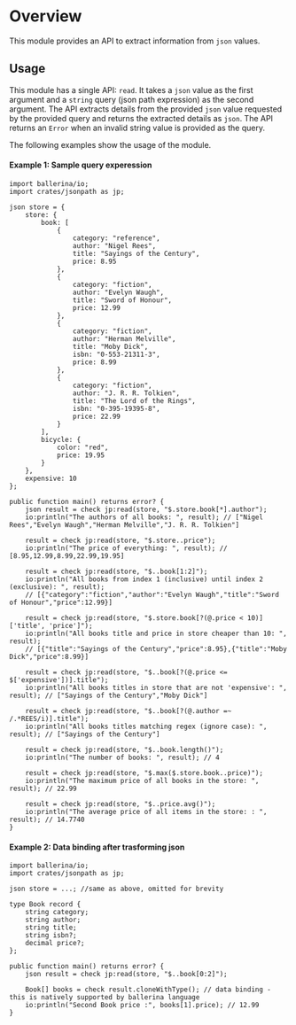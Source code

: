 # Overview
This module provides an API to extract information from `json` values.

## Usage
This module has a single API: `read`. It takes a `json` value as the first argument and a `string` query (json path expression) as the second argument. The API extracts details from the provided `json` value requested by the provided query and returns the extracted details as `json`. The API returns an `Error` when an invalid string value is provided as the query.

The following examples show the usage of the module.

#### Example 1: Sample query experession 
```ballerina
import ballerina/io;
import crates/jsonpath as jp;

json store = {
    store: {
        book: [
            {
                category: "reference",
                author: "Nigel Rees",
                title: "Sayings of the Century",
                price: 8.95
            },
            {
                category: "fiction",
                author: "Evelyn Waugh",
                title: "Sword of Honour",
                price: 12.99
            },
            {
                category: "fiction",
                author: "Herman Melville",
                title: "Moby Dick",
                isbn: "0-553-21311-3",
                price: 8.99
            },
            {
                category: "fiction",
                author: "J. R. R. Tolkien",
                title: "The Lord of the Rings",
                isbn: "0-395-19395-8",
                price: 22.99
            }
        ],
        bicycle: {
            color: "red",
            price: 19.95
        }
    },
    expensive: 10
};

public function main() returns error? {
    json result = check jp:read(store, "$.store.book[*].author");
    io:println("The authors of all books: ", result); // ["Nigel Rees","Evelyn Waugh","Herman Melville","J. R. R. Tolkien"]

    result = check jp:read(store, "$.store..price");
    io:println("The price of everything: ", result); // [8.95,12.99,8.99,22.99,19.95]

    result = check jp:read(store, "$..book[1:2]");
    io:println("All books from index 1 (inclusive) until index 2 (exclusive): ", result);
    // [{"category":"fiction","author":"Evelyn Waugh","title":"Sword of Honour","price":12.99}]

    result = check jp:read(store, "$.store.book[?(@.price < 10)]['title', 'price']");
    io:println("All books title and price in store cheaper than 10: ", result);
    // [{"title":"Sayings of the Century","price":8.95},{"title":"Moby Dick","price":8.99}]
    
    result = check jp:read(store, "$..book[?(@.price <= $['expensive'])].title");
    io:println("All books titles in store that are not 'expensive': ", result); // ["Sayings of the Century","Moby Dick"]

    result = check jp:read(store, "$..book[?(@.author =~ /.*REES/i)].title");
    io:println("All books titles matching regex (ignore case): ", result); // ["Sayings of the Century"]

    result = check jp:read(store, "$..book.length()");
    io:println("The number of books: ", result); // 4

    result = check jp:read(store, "$.max($.store.book..price)");
    io:println("The maximum price of all books in the store: ", result); // 22.99

    result = check jp:read(store, "$..price.avg()");
    io:println("The average price of all items in the store: : ", result); // 14.7740
}
```

#### Example 2: Data binding after trasforming json
```ballerina
import ballerina/io;
import crates/jsonpath as jp;

json store = ...; //same as above, omitted for brevity

type Book record {
    string category;
    string author;
    string title;
    string isbn?;
    decimal price?;
};

public function main() returns error? {
    json result = check jp:read(store, "$..book[0:2]");

    Book[] books = check result.cloneWithType(); // data binding - this is natively supported by ballerina language
    io:println("Second Book price :", books[1].price); // 12.99
}
```